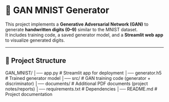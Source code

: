 # 🧠 GAN MNIST Generator

This project implements a **Generative Adversarial Network (GAN)** to generate **handwritten digits (0–9)** similar to the MNIST dataset.  
It includes training code, a saved generator model, and a **Streamlit web app** to visualize generated digits.

---

## 📌 Project Structure

GAN_MNIST/
│── app.py # Streamlit app for deployment
│── generator.h5 # Trained generator model
│── src/ # GAN training code (generator + discriminator)
│── documents/ # Additional PDF documents (project notes/reports)
│── requirements.txt # Dependencies
│── README.md # Project documentation
